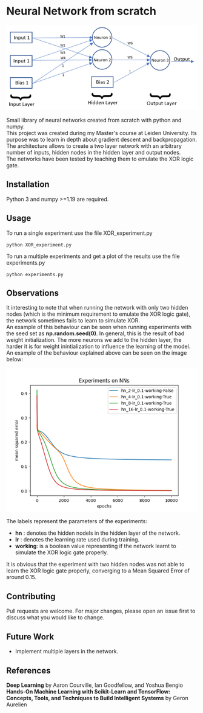 # Neural Network from scratch
![Screenshot](net.png) <br/><br/>
Small library of neural networks created from scratch with python and numpy. <br/>
This project was created during my Master's course at Leiden University. Its purpose was to learn in depth about gradient descent and backpropagation. <br/>
The architecture allows to create a two layer network with an arbitrary number of inputs, hidden nodes in the hidden layer and output nodes.<br/>
The networks have been tested by teaching them to emulate the XOR logic gate.

## Installation
Python 3 and numpy >=1.19 are required.

## Usage
To run a single experiment use the file XOR_experiment.py
``` 
python XOR_experiment.py
```

To run a multiple experiments and get a plot of the results use the file experiments.py
``` 
python experiments.py
```

## Observations
It interesting to note that when running the network with only two hidden nodes (which is the minimum requirement to emulate the XOR logic gate), the network sometimes fails to learn to simulate XOR. <br/>
An example of this behaviour can be seen when running experiments with the seed set as <b>np.random.seed(0)</b>. In general, this is the result of bad weight initialization. The more neurons we add to the hidden layer, the harder it is for weight inintialization to influence the learning of the model.<br/>
An example of the behaviour explained above can be seen on the image below:

![Screenshot](results/losses.png)

The labels represent the parameters of the experiments:<br/>
<ul>
  <li><b>hn</b> : denotes the hidden nodels in the hidden layer of the network.</li>
  <li><b>lr</b> : denotes the learning rate used during training. </li>
  <li><b>working</b>: is a boolean value representing if the network learnt to simulate the XOR logic gate properly.</li>
</ul>

It is obvious that the experiment with two hidden nodes was not able to learn the XOR logic gate properly, converging to a  Mean Squared Error of around 0.15.


## Contributing
Pull requests are welcome. For major changes, please open an issue first to discuss what you would like to change.

## Future Work
- Implement multiple layers in the network.

## References 
<b>Deep Learning</b> by Aaron Courville, Ian Goodfellow, and Yoshua Bengio
<br/>
<b>Hands-On Machine Learning with Scikit-Learn and TensorFlow: Concepts, Tools, and Techniques to Build Intelligent Systems</b> by Geron Aurelien


